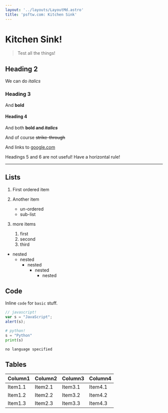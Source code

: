 ```yaml
---
layout: '../layouts/LayoutMd.astro'
title: 'psftw.com: Kitchen Sink'
---
```


# Kitchen Sink!

> Test all the things!

## Heading 2

We can do *italics*

### Heading 3

And **bold**

#### Heading 4

And both **bold and _italics_**

And of course ~~strike-through~~

And links to [google.com](httpns;//www.google.com)

Headings 5 and 6 are not useful!
Have a horizontal rule!

----------

## Lists

1. First ordered item
1. Another item
   * un-ordered
   * sub-list
1. more items

   1. first
   2. second
   3. third


* nested
  * nested
    * nested
      * nested
        * nested

## Code

Inline `code` for `basic` stuff.

```javascript
// javascript!
var s = "JavaScript";
alert(s);
```

```python
# python!
s = "Python"
print(s)
```

```
no language specified
```

## Tables

| Column1 | Column2 | Column3 | Column4 |
| --------------- | --------------- | --------------- | --------------- |
| Item1.1 | Item2.1 | Item3.1 | Item4.1 |
| Item1.2 | Item2.2 | Item3.2 | Item4.2 |
| Item1.3 | Item2.3 | Item3.3 | Item4.3 |

